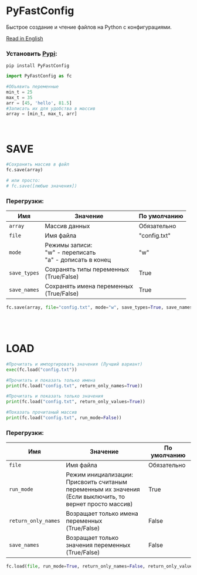 # PyFastConfig
Быстрое создание и чтение файлов на Python с конфигурациями.

<a href="README.md">Read in English</a>

### Установить <a href="https://pypi.org/project/PyFastConfig/">Pypi</a>:
```
pip install PyFastConfig
```

```Python
import PyFastConfig as fc

#Объявить переменные
min_t = 25
max_t = 35
arr = [45, 'hello', 81.5]
#Записать их для удобства в массив
array = [min_t, max_t, arr]
```
</br>

# SAVE
```Python
#Сохранить массив в файл
fc.save(array)

# или просто:
# fc.save([любые значения])
```

### Перегрузки: </br>

<table>
  <thead>
  <tr>       <th align="center">Имя</th>       <th align="center">Значение</th>       <th align="center">По умолчанию</th></tr>
  </thead>
  
  <tr><td>   <code>array</code></td>           <td>Массив данных</td>                                                    <td>Обязательно</td></tr>
  <tr><td>   <code>file</code></td>            <td>Имя файла</td>                                                        <td>"config.txt"</td></tr>
  <tr><td>   <code>mode</code></td>            <td>Режимы записи:<br/>"w" - переписать<br/>"a" - дописать в конец</td>   <td>"w"</td></tr>
  <tr><td>   <code>save_types</code></td>      <td>Сохранять типы переменных<br/>(True/False)</td>                       <td>True</td></tr>
  <tr><td>   <code>save_names</code></td>      <td>Сохранять имена переменных<br/>(True/False)</td>                      <td>True</td></tr>
</table>

```Python
fc.save(array, file="config.txt", mode="w", save_types=True, save_names=True)
```

</br></br>

# LOAD
```Python
#Прочитать и импортировать значения (Лучший вариант)
exec(fc.load("config.txt"))

#Прочитать и показать только имена
print(fc.load("config.txt", return_only_names=True))

#Прочитать и показать только значения
print(fc.load("config.txt", return_only_values=True))

#Показать прочитаный массив
print(fc.load("config.txt", run_mode=False))
```

### Перегрузки: </br>

<table>
  <thead>
  <tr>       <th align="center">Имя</th>       <th align="center">Значение</th>       <th align="center">По умолчанию</th></tr>
  </thead>
  
  <tr><td>   <code>file</code></td>            <td>Имя файла</td>                                                        <td>Обязательно</td></tr>
  <tr><td>   <code>run_mode</code></td>            <td>Режим инициализации:<br/>Присвоить считаным переменным их значения<br/>(Если выключить, то вернет просто массив)</td>   <td>True</td></tr>
  <tr><td>   <code>return_only_names</code></td>      <td>Возращает только имена переменных<br/>(True/False)</td>                       <td>False</td></tr>
  <tr><td>   <code>save_names</code></td>      <td>Возращает только значения переменных<br/>(True/False)</td>                      <td>False</td></tr>
</table>


```Python
fc.load(file, run_mode=True, return_only_names=False, return_only_values=False)
```
